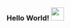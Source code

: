 ### Hello World! <img src="https://raw.githubusercontent.com/iampavangandhi/iampavangandhi/master/gifs/Hi.gif" width="30px"></h2>

